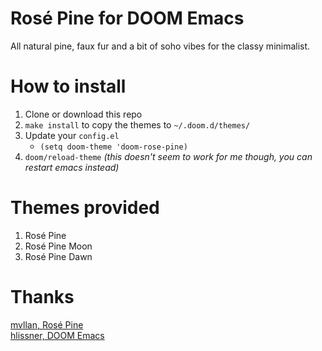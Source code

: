 [comment]: <> (https://github.com/donniebreve/rose-pine-doom-emacs)
# Rosé Pine for DOOM Emacs
All natural pine, faux fur and a bit of soho vibes for the classy minimalist.

# How to install
1. Clone or download this repo
2. `make install` to copy the themes to `~/.doom.d/themes/`
3. Update your `config.el`
    - `(setq doom-theme 'doom-rose-pine)`
4. `doom/reload-theme` _(this doesn't seem to work for me though, you can restart emacs instead)_

# Themes provided
1. Rosé Pine
2. Rosé Pine Moon
3. Rosé Pine Dawn

# Thanks
[mvllan, Rosé Pine](https://github.com/rose-pine/rose-pine-theme)  
[hlissner, DOOM Emacs](https://github.com/doomemacs/doomemacs)
